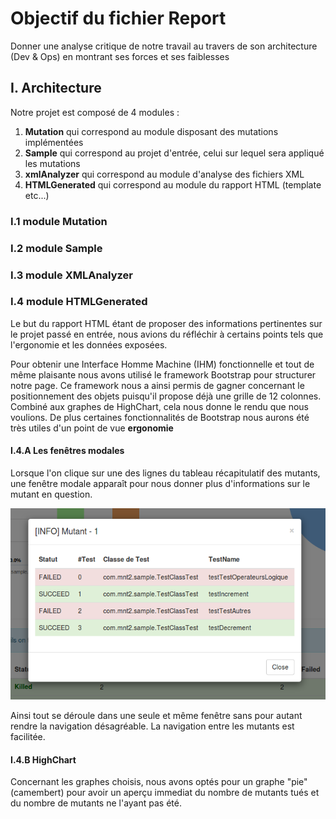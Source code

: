 # Objectif du fichier Report

Donner une analyse critique de notre travail au travers de son architecture (Dev & Ops) en montrant ses forces et ses faiblesses

## I. Architecture

Notre projet est composé de 4 modules :
1. **Mutation** qui correspond au module disposant des mutations implémentées
2. **Sample** qui correspond au projet d'entrée, celui sur lequel sera appliqué les mutations
3. **xmlAnalyzer** qui correspond au module d'analyse des fichiers XML
4. **HTMLGenerated** qui correspond au module du rapport HTML (template etc...)

### I.1 module Mutation

### I.2 module Sample

### I.3 module XMLAnalyzer

### I.4 module HTMLGenerated

Le but du rapport HTML étant de proposer des informations pertinentes sur le projet passé en entrée, nous avions du
réfléchir à certains points tels que l'ergonomie et les données exposées. 

Pour obtenir une Interface Homme Machine (IHM) fonctionnelle et tout de même plaisante nous avons utilisé le framework
Bootstrap pour structurer notre page. Ce framework nous a ainsi permis de gagner concernant le positionnement des objets
puisqu'il propose déjà une grille de 12 colonnes. Combiné aux graphes de HighChart, cela nous donne le rendu que nous voulions.
De plus certaines fonctionnalités de Bootstrap nous aurons été très utiles d'un point de vue **ergonomie**

#### I.4.A Les fenêtres modales

Lorsque l'on clique sur une des lignes du tableau récapitulatif des mutants, une fenêtre modale apparaît
pour nous donner plus d'informations sur le mutant en question. 

![fenetreModale](./Ressources/images/fenetreModale.png)

Ainsi tout se déroule dans une seule et même fenêtre sans pour autant rendre la navigation désagréable. La navigation entre
les mutants est facilitée.

#### I.4.B HighChart

Concernant les graphes choisis, nous avons optés pour un graphe "pie" (camembert) pour avoir un aperçu immediat du nombre
de mutants tués et du nombre de mutants ne l'ayant pas été.

